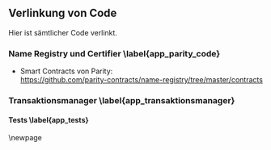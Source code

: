 
## Verlinkung von Code

Hier ist sämtlicher Code verlinkt. 

###  Name Registry und Certifier \label{app_parity_code}

- Smart Contracts von Parity:\
  https://github.com/parity-contracts/name-registry/tree/master/contracts

### Transaktionsmanager \label{app_transaktionsmanager}

#### Tests \label{app_tests}

\newpage

